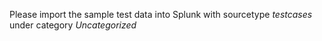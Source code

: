 Please import the sample test data into Splunk with sourcetype _testcases_ under category _Uncategorized_
